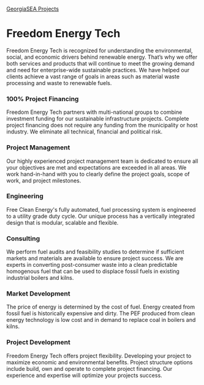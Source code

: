 [GeorgiaSEA Projects](../../../app/?partners=sea)
# Freedom Energy Tech

Freedom Energy Tech is recognized for understanding the environmental, social, and economic drivers behind renewable energy.  That’s why we offer both services and products that will continue to meet the growing demand and need for enterprise-wide sustainable practices.  We have helped our clients achieve a vast range of goals in areas such as material waste processing and waste to renewable fuels. 


### 100% Project Financing

Freedom Energy Tech partners with multi-national groups to combine investment funding for our sustainable infrastructure projects.  Complete project financing does not require any funding from the municipality or host industry. We eliminate all technical, financial and political risk.  

### Project Management

Our highly experienced project management team is dedicated to ensure all your objectives are met and expectations are exceeded in all areas. We work hand-in-hand with you to clearly define the project goals, scope of work, and project milestones.  

### Engineering

Free Clean Energy's fully automated, fuel processing system is engineered to a utility grade duty cycle.  Our unique process has a vertically integrated design that is modular, scalable and flexible.

### Consulting

We perform fuel audits and feasibility studies to determine if sufficient markets and materials are available to ensure project success. We are experts in converting post-consumer waste into a clean predictable homogenous fuel that can be used to displace fossil fuels in existing industrial boilers and kilns.

### Market Development

The price of energy is determined by the cost of fuel. Energy created from fossil fuel is historically expensive and dirty. The PEF produced from clean energy technology is low cost and in demand to replace coal in boilers and kilns.  

### Project Development

Freedom Energy Tech offers project flexibility.  Developing your project to maximize economic and environmental benefits.  Project structure options include build, own and operate to complete project financing.  Our experience and expertise will optimize your projects success.

